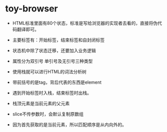 # toy-browser

 * HTML标准里面有80个状态，标准是写给浏览器的实现者去看的，直接将伪代码翻译即可。

 * 主要标签有：开始标签，结束标签和自封闭标签

 * 状态机中除了状态迁移，还要加入业务逻辑

 * 属性分为双引号 单引号及无引号三种类型

 * 使用栈就可以进行HTML的词法分析树

 * 带前括号的是tag，背后代表的东西是element

 * 遇到开始标签时入栈，结束标签时出栈。

 * 栈顶元素是当前元素的父元素

 * slice不传参数时，会默认复制原数组

 * 因为首先获取的是当前元素，所以匹配顺序是从内向外的。

